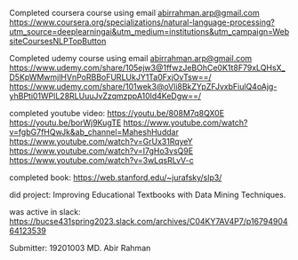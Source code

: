 Completed coursera course using email
abirrahman.arp@gmail.com
https://www.coursera.org/specializations/natural-language-processing?utm_source=deeplearningai&utm_medium=institutions&utm_campaign=WebsiteCoursesNLPTopButton

Completed udemy course using email
abirrahman.arp@gmail.com
https://www.udemy.com/share/105ejw3@1ffwzJeBOhCe0K1t8F79xLQHsX_D5KpWMwmjlHVnPoRBBoFURLUkJY1Ta0FxjOvTsw==/
https://www.udemy.com/share/101wek3@oVli8BkZYpZFJvxbFiulQ4oAjg-yhBPti01WPlL28RLUuuJvZzqmzppA10ld4KeDgw==/

completed youtube video:
https://youtu.be/808M7q8QX0E
https://youtu.be/borWj9KugTE
https://www.youtube.com/watch?v=fgbG7fHQwJk&ab_channel=MaheshHuddar
https://www.youtube.com/watch?v=GrUx31RqyeY
https://www.youtube.com/watch?v=I7gHo3vsQ9E
https://www.youtube.com/watch?v=3wLqsRLvV-c

completed book:
https://web.stanford.edu/~jurafsky/slp3/

did project:
Improving Educational Textbooks with Data Mining Techniques.

was active in slack:
https://bucse431spring2023.slack.com/archives/C04KY7AV4P7/p1679490464123539

Submitter:
19201003 MD. Abir Rahman
